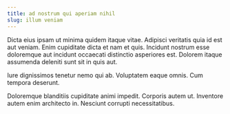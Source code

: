 ```yaml
---
title: ad nostrum qui aperiam nihil
slug: illum veniam
---
```


Dicta eius ipsam ut minima quidem itaque vitae. Adipisci veritatis quia id est aut veniam. Enim cupiditate dicta et nam et quis. Incidunt nostrum esse doloremque aut incidunt occaecati distinctio asperiores est. Dolorem itaque assumenda deleniti sunt sit in quis aut.

Iure dignissimos tenetur nemo qui ab. Voluptatem eaque omnis. Cum tempora deserunt.

Doloremque blanditiis cupiditate animi impedit. Corporis autem ut. Inventore autem enim architecto in. Nesciunt corrupti necessitatibus.
